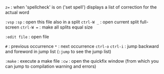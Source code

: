 `z=` : when 'spellcheck' is on ('set spell') displays a list of correction for the actual word

`:vsp` `:sp` : open this file also in a split
`ctrl-W _` : open current split full-screen
`ctrl-W =` : make all splits equal size

`:edit file` : open file

`#` : previous occurrence
`*` : next occurrence
`ctrl-o` `ctrl-i` : jump backward and foreword in jump list (`:jump` to see the jump list)

`:make` : execute a make file
`:cw` : open the quickfix window (from which you can jump to compilation warning and errors)

